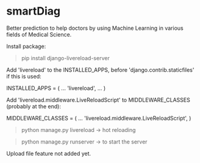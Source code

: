 # smartDiag
Better prediction to help doctors by using Machine Learning in various fields of Medical Science.


Install package:

> pip install django-livereload-server

Add 'livereload' to the INSTALLED_APPS, before 'django.contrib.staticfiles' if this is used:

INSTALLED_APPS = (
    ...
    'livereload',
    ...
)

Add 'livereload.middleware.LiveReloadScript' to MIDDLEWARE_CLASSES (probably at the end):

MIDDLEWARE_CLASSES = (
    ...
    'livereload.middleware.LiveReloadScript',
)

> python manage.py livereload  -> hot reloading

> python manage.py runserver  -> to start the server

Upload file feature not added yet.
